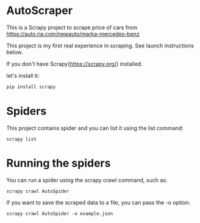 # AutoScraper
This is a Scrapy project to scrape price of cars from https://auto.ria.com/newauto/marka-mercedes-benz

This project is my first real experience in scraping. See launch instructions below.

If you don't have Scrapy(https://scrapy.org/) installed. 

let's install it:

```bash
pip install scrapy 
```
# Spiders


This project contains spider and you can list it using the list command:
```scrapy
scrapy list 
```



# Running the spiders

You can run a spider using the scrapy crawl command, such as:
```scrapy
scrapy crawl AutoSpider 
```
If you want to save the scraped data to a file, you can pass the -o option:
```scrapy
scrapy crawl AutoSpider -o example.json
```

